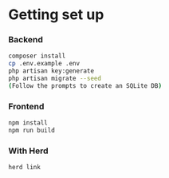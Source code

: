 # Getting set up

### Backend
```Bash
composer install
cp .env.example .env
php artisan key:generate
php artisan migrate --seed
(Follow the prompts to create an SQLite DB)
```

### Frontend
```Bash
npm install
npm run build
```

### With Herd
```Bash
herd link
```